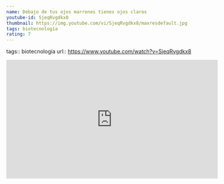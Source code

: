 ```yaml
---
name: Debajo de tus ojos marrones tienes ojos claros
youtube-id: SjeqRvgdkx8
thumbnail: https://img.youtube.com/vi/SjeqRvgdkx8/maxresdefault.jpg
tags: biotecnología
rating: 7
---
```

tags:: biotecnología
url:: https://www.youtube.com/watch?v=SjeqRvgdkx8

<iframe width='560' height='315' src='https://www.youtube.com/embed/SjeqRvgdkx8' title='YouTube video player' frameborder='0' allow='accelerometer; autoplay; clipboard-write; encrypted-media; gyroscope; picture-in-picture; web-share' allowfullscreen></iframe>


